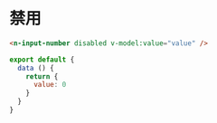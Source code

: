 # 禁用

```html
<n-input-number disabled v-model:value="value" />
```

```js
export default {
  data () {
    return {
      value: 0
    }
  }
}
```
